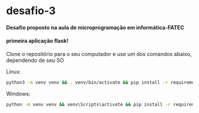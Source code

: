 # desafio-3
<h4>Desafio proposto na aula de microprogramação em informática-FATEC</h4>
<h4>primeira aplicação flask!</h4>
Clone o repositório para o seu computador e use um dos comandos abaixo, dependendo de seu SO

Linux:
```bash
python3 -m venv venv && . venv/bin/activate && pip install -r requirements.txt && flask --app app/main --debug run
```

Windows:
```bash
python -m venv venv && venv\Scripts\activate && pip install -r requirements.txt && python app/main.py
```

